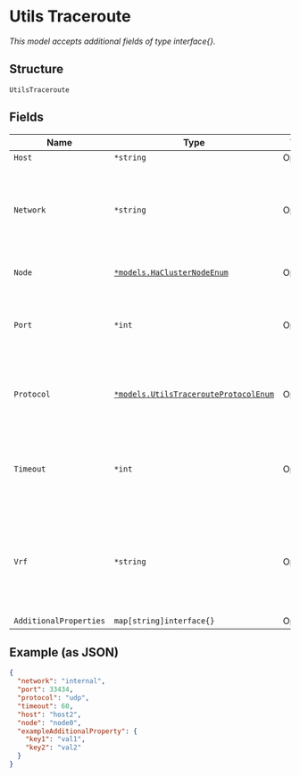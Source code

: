 
# Utils Traceroute

*This model accepts additional fields of type interface{}.*

## Structure

`UtilsTraceroute`

## Fields

| Name | Type | Tags | Description |
|  --- | --- | --- | --- |
| `Host` | `*string` | Optional | Host name |
| `Network` | `*string` | Optional | For SSR, optional, the source to initiate traceroute from<br>**Default**: `"internal"` |
| `Node` | [`*models.HaClusterNodeEnum`](../../doc/models/ha-cluster-node-enum.md) | Optional | only for HA. enum: `node0`, `node1` |
| `Port` | `*int` | Optional | When `protocol`==`udp`, not supported in SSR. The udp port to use<br>**Default**: `33434` |
| `Protocol` | [`*models.UtilsTracerouteProtocolEnum`](../../doc/models/utils-traceroute-protocol-enum.md) | Optional | enum: `icmp` (Only suported by AP/MxEdge), `udp`<br>**Default**: `"udp"` |
| `Timeout` | `*int` | Optional | Not supported in SSR. Maximum time in seconds to wait for the response<br>**Default**: `60` |
| `Vrf` | `*string` | Optional | For SRX, optional, the source to initiate traceroute from. by default, master VRF/RI is assumed |
| `AdditionalProperties` | `map[string]interface{}` | Optional | - |

## Example (as JSON)

```json
{
  "network": "internal",
  "port": 33434,
  "protocol": "udp",
  "timeout": 60,
  "host": "host2",
  "node": "node0",
  "exampleAdditionalProperty": {
    "key1": "val1",
    "key2": "val2"
  }
}
```

